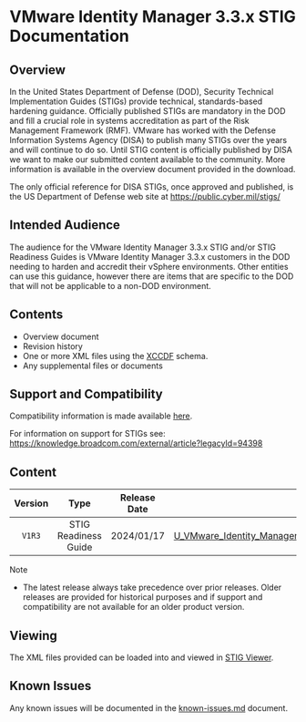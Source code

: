 # VMware Identity Manager 3.3.x STIG Documentation

## Overview
In the United States Department of Defense (DOD), Security Technical Implementation Guides (STIGs) provide technical, standards-based hardening guidance. Officially published STIGs are mandatory in the DOD and fill a crucial role in systems accreditation as part of the Risk Management Framework (RMF). VMware has worked with the Defense Information Systems Agency (DISA) to publish many STIGs over the years and will continue to do so. Until STIG content is officially published by DISA we want to make our submitted content available to the community. More information is available in the overview document provided in the download.

The only official reference for DISA STIGs, once approved and published, is the US Department of Defense web site at https://public.cyber.mil/stigs/

## Intended Audience
The audience for the VMware Identity Manager 3.3.x STIG and/or STIG Readiness Guides is VMware Identity Manager 3.3.x customers in the DOD needing to harden and accredit their vSphere environments. Other entities can use this guidance, however there are items that are specific to the DOD that will not be applicable to a non-DOD environment.  

## Contents
- Overview document
- Revision history
- One or more XML files using the [XCCDF](https://csrc.nist.gov/Projects/Security-Content-Automation-Protocol/Specifications/xccdf) schema.
- Any supplemental files or documents

## Support and Compatibility
Compatibility information is made available [here](../README.md#compatibility).

For information on support for STIGs see: https://knowledge.broadcom.com/external/article?legacyId=94398

## Content
|      Version      |        Type        |     Release Date   |      Download      |
|:-----------------:|:------------------:|:------------------:|:------------------:|
|     `V1R3`        |STIG Readiness Guide|     2024/01/17     |[U_VMware_Identity_Manager_3.3.x_STIG_Readiness_Guide_V1R3.zip](U_VMware_Identity_Manager_3.3.x_STIG_Readiness_Guide_V1R3.zip)|

> [!NOTE]
> - The latest release always take precedence over prior releases. Older releases are provided for historical purposes and if support and compatibility are not available for an older product version.  

## Viewing
The XML files provided can be loaded into and viewed in [STIG Viewer](https://public.cyber.mil/stigs/stig-viewing-tools/).  

## Known Issues
Any known issues will be documented in the [known-issues.md](known-issues.md) document.  
